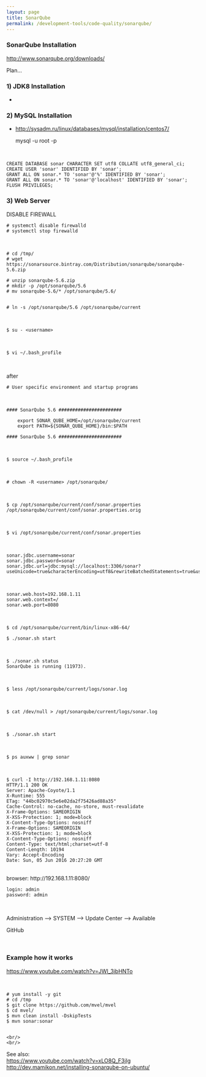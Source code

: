 ```yaml
---
layout: page
title: SonarQube
permalink: /development-tools/code-quality/sonarqube/
---
```



### SonarQube Installation


http://www.sonarqube.org/downloads/



Plan...


### 1) JDK8 Installation

+

### 2) MySQL Installation

+ http://sysadm.ru/linux/databases/mysql/installation/centos7/


    mysql -u root -p

<br/>

    CREATE DATABASE sonar CHARACTER SET utf8 COLLATE utf8_general_ci;
    CREATE USER 'sonar' IDENTIFIED BY 'sonar';
    GRANT ALL ON sonar.* TO 'sonar'@'%' IDENTIFIED BY 'sonar';
    GRANT ALL ON sonar.* TO 'sonar'@'localhost' IDENTIFIED BY 'sonar';
    FLUSH PRIVILEGES;


### 3) Web Server

DISABLE FIREWALL

    # systemctl disable firewalld
    # systemctl stop firewalld


<br/>

    # cd /tmp/
    # wget https://sonarsource.bintray.com/Distribution/sonarqube/sonarqube-5.6.zip

    # unzip sonarqube-5.6.zip
    # mkdir -p /opt/sonarqube/5.6
    # mv sonarqube-5.6/* /opt/sonarqube/5.6/


    # ln -s /opt/sonarqube/5.6 /opt/sonarqube/current


<br/>    


    $ su - <username>


<br/>

    $ vi ~/.bash_profile

<br/>

after

    # User specific environment and startup programs

<br/>

	#### SonarQube 5.6 #######################

		export SONAR_QUBE_HOME=/opt/sonarqube/current
		export PATH=${SONAR_QUBE_HOME}/bin:$PATH

	#### SonarQube 5.6 #######################

<br/>


    $ source ~/.bash_profile

<br/>

    # chown -R <username> /opt/sonarqube/

<br/>

    $ cp /opt/sonarqube/current/conf/sonar.properties /opt/sonarqube/current/conf/sonar.properties.orig

<br/>

    $ vi /opt/sonarqube/current/conf/sonar.properties

<br/>

    sonar.jdbc.username=sonar
    sonar.jdbc.password=sonar
    sonar.jdbc.url=jdbc:mysql://localhost:3306/sonar?useUnicode=true&characterEncoding=utf8&rewriteBatchedStatements=true&useConfigs=maxPerformance

<br/>

    sonar.web.host=192.168.1.11
    sonar.web.context=/
    sonar.web.port=8080

<br/>

    $ cd /opt/sonarqube/current/bin/linux-x86-64/

    $ ./sonar.sh start

<br/>    

    $ ./sonar.sh status
    SonarQube is running (11973).


<br/>  


    $ less /opt/sonarqube/current/logs/sonar.log

<br/>  

    $ cat /dev/null > /opt/sonarqube/current/logs/sonar.log

<br/>  

    $ ./sonar.sh start

<br/>  

    $ ps auxww | grep sonar

<br/>    

    $ curl -I http://192.168.1.11:8080
    HTTP/1.1 200 OK
    Server: Apache-Coyote/1.1
    X-Runtime: 555
    ETag: "44bc02970c5e6e02da2f75426ad88a35"
    Cache-Control: no-cache, no-store, must-revalidate
    X-Frame-Options: SAMEORIGIN
    X-XSS-Protection: 1; mode=block
    X-Content-Type-Options: nosniff
    X-Frame-Options: SAMEORIGIN
    X-XSS-Protection: 1; mode=block
    X-Content-Type-Options: nosniff
    Content-Type: text/html;charset=utf-8
    Content-Length: 10194
    Vary: Accept-Encoding
    Date: Sun, 05 Jun 2016 20:27:20 GMT


<br/>   
browser:  
http://192.168.1.11:8080/


<br/>

    login: admin
    password: admin


<br/>   


Administration --> SYSTEM --> Update Center --> Available

GitHub


<br/>   

### Example how it works

https://www.youtube.com/watch?v=JWI_3ibHNTo

<br/>   

    # yum install -y git
    # cd /tmp
    $ git clone https://github.com/mvel/mvel
    $ cd mvel/
    $ mvn clean install -DskipTests
    $ mvn sonar:sonar


    <br/>   
    <br/>  

See also:  
https://www.youtube.com/watch?v=xLO8Q_F3jIg  
http://dev.mamikon.net/installing-sonarqube-on-ubuntu/
